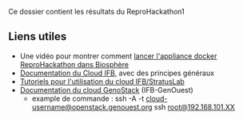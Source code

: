 Ce dossier contient les résultats du ReproHackathon1

## Liens utiles

* Une vidéo pour montrer comment [lancer l'appliance docker ReproHackathon dans Biosphère](https://www.youtube.com/watch?v=0B5GoaD58Cc)
* [Documentation du Cloud IFB](http://www.france-bioinformatique.fr/fr/cloud/doc-du-cloud), avec des principes généraux
* [Tutoriels pour l'utilisation du cloud IFB/StratusLab](http://www.france-bioinformatique.fr/fr/evenements/IFB-IBI)
* [Documentation du cloud GenoStack](http://www.genouest.org/outils/genostack/getting-started.html) (IFB-GenOuest)
  * example de commande : ssh -A -t cloud-username@openstack.genouest.org ssh root@192.168.101.XX

